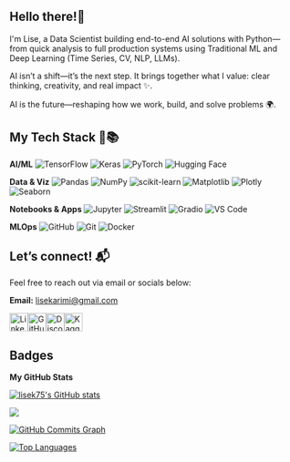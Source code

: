## Hello there!👋
I'm Lise, a Data Scientist building end-to-end AI solutions with Python—from quick analysis to full production systems using Traditional ML and Deep Learning (Time Series, CV, NLP, LLMs).

AI isn’t a shift—it’s the next step. It brings together what I value: clear thinking, creativity, and real impact ✨.

AI is the future—reshaping how we work, build, and solve problems 🌍.

## My Tech Stack 🔧📚 

**AI/ML**
![TensorFlow](https://img.shields.io/badge/TensorFlow-FF6F00?style=flat-square&logo=tensorflow&logoColor=white) ![Keras](https://img.shields.io/badge/Keras-D00000?style=flat-square&logo=keras&logoColor=white) ![PyTorch](https://img.shields.io/badge/PyTorch-EE4C2C?style=flat-square&logo=pytorch&logoColor=white) ![Hugging Face](https://img.shields.io/badge/HuggingFace-FFD21F?style=flat-square&logo=huggingface&logoColor=black)

**Data & Viz**
![Pandas](https://img.shields.io/badge/Pandas-150458?style=flat-square&logo=pandas&logoColor=white) ![NumPy](https://img.shields.io/badge/NumPy-013243?style=flat-square&logo=numpy&logoColor=white) ![scikit-learn](https://img.shields.io/badge/scikit--learn-F7931E?style=flat-square&logo=scikit-learn&logoColor=white) ![Matplotlib](https://img.shields.io/badge/Matplotlib-11557C?style=flat-square&logo=matplotlib&logoColor=white) ![Plotly](https://img.shields.io/badge/Plotly-3F4F75?style=flat-square&logo=plotly&logoColor=white) ![Seaborn](https://img.shields.io/badge/Seaborn-4B8BBE?style=flat-square&logo=python&logoColor=white)

**Notebooks & Apps**
![Jupyter](https://img.shields.io/badge/Jupyter-F37626?style=flat-square&logo=jupyter&logoColor=white) ![Streamlit](https://img.shields.io/badge/Streamlit-FF4B4B?style=flat-square&logo=streamlit&logoColor=white) ![Gradio](https://img.shields.io/badge/Gradio-3F2EFC?style=flat-square&logo=gradio&logoColor=white) ![VS Code](https://img.shields.io/badge/VS%20Code-007ACC?style=flat-square&logo=visualstudiocode&logoColor=white)

**MLOps**
![GitHub](https://img.shields.io/badge/GitHub-181717?style=flat-square&logo=github&logoColor=white) ![Git](https://img.shields.io/badge/Git-F05032?style=flat-square&logo=git&logoColor=white) ![Docker](https://img.shields.io/badge/Docker-2496ED?style=flat-square&logo=docker&logoColor=white)


## Let’s connect! 📬  
Feel free to reach out via email or socials below:

**Email:** [lisekarimi@gmail.com](mailto:lisekarimi@gmail.com)
<p align="left">
<a href="https://www.linkedin.com/in/lise-karimi" target="_blank" rel="noreferrer"><img src="https://cdn.jsdelivr.net/gh/devicons/devicon/icons/linkedin/linkedin-original.svg" width="32" height="32" alt="LinkedIn" /></a><a href="https://github.com/lisek75" target="_blank" rel="noreferrer"><img src="https://cdn.jsdelivr.net/gh/devicons/devicon/icons/github/github-original.svg" width="32" height="32" alt="GitHub" /></a><a href="https://discord.com/users/cryptoliza" target="_blank" rel="noreferrer"><img src="https://cdn.jsdelivr.net/gh/danielcranney/readme-generator/public/icons/socials/discord.svg" width="32" height="32" alt="Discord" /></a><a href="https://www.kaggle.com/lizk75" target="_blank" rel="noreferrer"><img src="https://cdn4.iconfinder.com/data/icons/logos-and-brands/512/189_Kaggle_logo_logos-512.png" width="32" height="32" alt="Kaggle" /></a>

  ## Badges

<b>My GitHub Stats</b>

<a href="http://www.github.com/lisek75"><img src="https://github-readme-stats.vercel.app/api?username=lisek75&show_icons=true&hide=stars,issues,&count_private=true&title_color=0891b2&text_color=ffffff&icon_color=0891b2&bg_color=1c1917&hide_border=true&show_icons=true" alt="lisek75's GitHub stats" /></a>

<a href="http://www.github.com/lisek75"><img src="https://github-readme-streak-stats.herokuapp.com/?user=lisek75&stroke=ffffff&background=1c1917&ring=0891b2&fire=0891b2&currStreakNum=ffffff&currStreakLabel=0891b2&sideNums=ffffff&sideLabels=ffffff&dates=ffffff&hide_border=true" /></a>

<a href="http://www.github.com/lisek75"><img src="https://github-readme-activity-graph.vercel.app/graph?username=lisek75&bg_color=1c1917&color=ffffff&line=0891b2&point=ffffff&area_color=1c1917&area=true&hide_border=true&custom_title=GitHub%20Commits%20Graph" alt="GitHub Commits Graph" /></a>

<a href="https://github.com/lisek75" align="left"><img src="https://github-readme-stats.vercel.app/api/top-langs/?username=lisek75&langs_count=10&title_color=0891b2&text_color=ffffff&icon_color=0891b2&bg_color=1c1917&hide_border=true&locale=en&custom_title=Top%20%Languages" alt="Top Languages" /></a>
